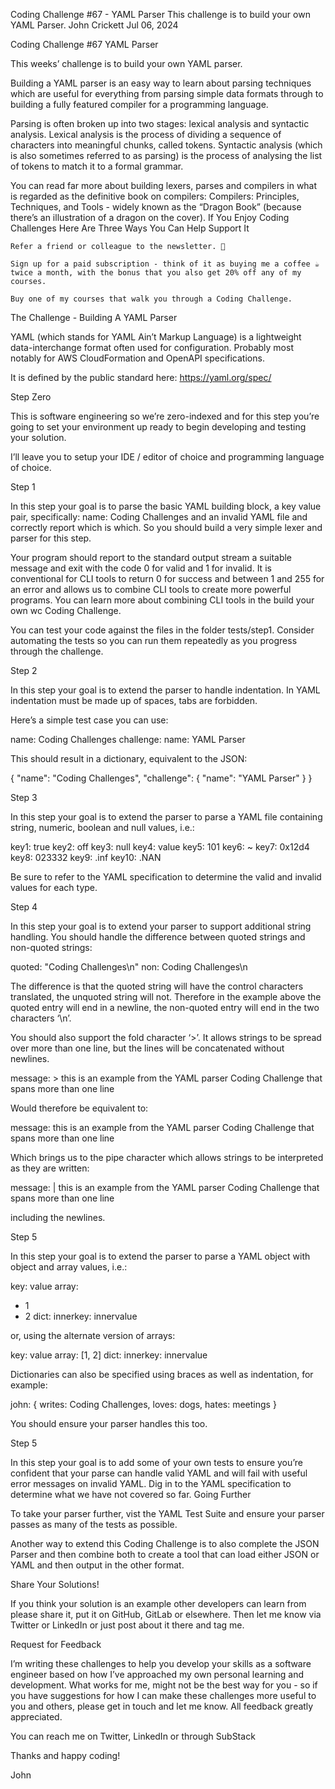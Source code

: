 Coding Challenge #67 - YAML Parser
This challenge is to build your own YAML Parser.
John Crickett
Jul 06, 2024

Coding Challenge #67 YAML Parser

This weeks’ challenge is to build your own YAML parser.

Building a YAML parser is an easy way to learn about parsing techniques which are useful for everything from parsing simple data formats through to building a fully featured compiler for a programming language.

Parsing is often broken up into two stages: lexical analysis and syntactic analysis. Lexical analysis is the process of dividing a sequence of characters into meaningful chunks, called tokens. Syntactic analysis (which is also sometimes referred to as parsing) is the process of analysing the list of tokens to match it to a formal grammar.

You can read far more about building lexers, parses and compilers in what is regarded as the definitive book on compilers: Compilers: Principles, Techniques, and Tools - widely known as the “Dragon Book” (because there’s an illustration of a dragon on the cover).
If You Enjoy Coding Challenges Here Are Three Ways You Can Help Support It

    Refer a friend or colleague to the newsletter. 🙏

    Sign up for a paid subscription - think of it as buying me a coffee ☕️ twice a month, with the bonus that you also get 20% off any of my courses.

    Buy one of my courses that walk you through a Coding Challenge.

The Challenge - Building A YAML Parser

YAML (which stands for YAML Ain’t Markup Language) is a lightweight data-interchange format often used for configuration. Probably most notably for AWS CloudFormation and OpenAPI specifications.

It is defined by the public standard here: https://yaml.org/spec/

Step Zero

This is software engineering so we’re zero-indexed and for this step you’re going to set your environment up ready to begin developing and testing your solution.

I’ll leave you to setup your IDE / editor of choice and programming language of choice.

Step 1

In this step your goal is to parse the basic YAML building block, a key value pair, specifically: name: Coding Challenges and an invalid YAML file and correctly report which is which. So you should build a very simple lexer and parser for this step.

Your program should report to the standard output stream a suitable message and exit with the code 0 for valid and 1 for invalid. It is conventional for CLI tools to return 0 for success and between 1 and 255 for an error and allows us to combine CLI tools to create more powerful programs. You can learn more about combining CLI tools in the build your own wc Coding Challenge.

You can test your code against the files in the folder tests/step1. Consider automating the tests so you can run them repeatedly as you progress through the challenge.

Step 2

In this step your goal is to extend the parser to handle indentation. In YAML indentation must be made up of spaces, tabs are forbidden.

Here’s a simple test case you can use:

name: Coding Challenges
challenge:
  name: YAML Parser

This should result in a dictionary, equivalent to the JSON:

{
  "name": "Coding Challenges",
  "challenge": {
    "name": "YAML Parser"
  }
}

Step 3

In this step your goal is to extend the parser to parse a YAML file containing string, numeric, boolean and null values, i.e.:

key1: true
key2: off
key3: null
key4: value
key5: 101
key6: ~
key7: 0x12d4
key8: 023332
key9: .inf
key10: .NAN

Be sure to refer to the YAML specification to determine the valid and invalid values for each type.

Step 4

In this step your goal is to extend your parser to support additional string handling. You should handle the difference between quoted strings and non-quoted strings:

quoted: "Coding Challenges\\n"
non: Coding Challenges\\n

The difference is that the quoted string will have the control characters translated, the unquoted string will not. Therefore in the example above the quoted entry will end in a newline, the non-quoted entry will end in the two characters ‘\n’.

You should also support the fold character ‘>’. It allows strings to be spread over more than one line, but the lines will be concatenated without newlines.

message: >
  this is an example from
  the YAML parser Coding Challenge
  that spans more than
  one line

Would therefore be equivalent to:

message: this is an example from the YAML parser Coding Challenge that spans more than one line

Which brings us to the pipe character which allows strings to be interpreted as they are written:

message: |
  this is an example from
  the YAML parser Coding Challenge
  that spans more than
  one line

including the newlines.

Step 5

In this step your goal is to extend the parser to parse a YAML object with object and array values, i.e.:

key: value
array:
 - 1
 - 2
dict:
  innerkey: innervalue

or, using the alternate version of arrays:

key: value
array: [1, 2]
dict:
  innerkey: innervalue

Dictionaries can also be specified using braces as well as indentation, for example:

john: { writes: Coding Challenges, loves: dogs, hates: meetings }

You should ensure your parser handles this too.

Step 5

In this step your goal is to add some of your own tests to ensure you’re confident that your parse can handle valid YAML and will fail with useful error messages on invalid YAML. Dig in to the YAML specification to determine what we have not covered so far.
Going Further

To take your parser further, vist the YAML Test Suite and ensure your parser passes as many of the tests as possible.

Another way to extend this Coding Challenge is to also complete the JSON Parser and then combine both to create a tool that can load either JSON or YAML and then output in the other format.

Share Your Solutions!

If you think your solution is an example other developers can learn from please share it, put it on GitHub, GitLab or elsewhere. Then let me know via Twitter or LinkedIn or just post about it there and tag me.

Request for Feedback

I’m writing these challenges to help you develop your skills as a software engineer based on how I’ve approached my own personal learning and development. What works for me, might not be the best way for you - so if you have suggestions for how I can make these challenges more useful to you and others, please get in touch and let me know. All feedback greatly appreciated.

You can reach me on Twitter, LinkedIn or through SubStack

Thanks and happy coding!

John